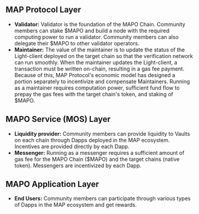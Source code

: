## MAP Protocol Layer

- **Validator:** Validator is the foundation of the MAPO Chain. Community members can stake $MAPO and build a node with the required computing power to run a validator. Community members can also delegate their $MAPO to other validator operators. 
- **Maintainer:** The value of the maintainer is to update the status of the Light-client deployed on the target chain so that the verification network can run smoothly. When the maintainer updates the Light-client, a transaction must be written on-chain, resulting in a gas fee payment. Because of this, MAP Protocol's economic model has designed a portion separately to incentivize and compensate Maintainers. Running as a maintainer requires computation power, sufficient fund flow to prepay the gas fees with the target chain's token, and staking of $MAPO. 

## MAPO Service (MOS) Layer

- **Liquidity provider:** Community members can provide liquidity to Vaults on each chain through Dapps deployed in the MAP ecosystem. Incentives are provided directly by each Dapp. 
- **Messenger:** Running as a messenger requires a sufficient amount of gas fee for the MAPO Chain ($MAPO) and the target chains (native token). Messengers are incentivized by each Dapp. 

## MAPO Application Layer

- **End Users:** Community members can participate through various types of Dapps in the MAP ecosystem and get rewards.

